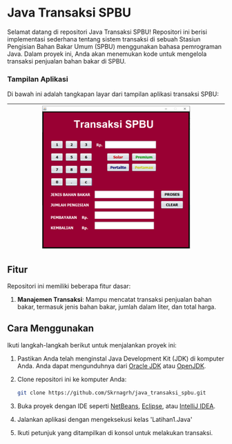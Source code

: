 # Java Transaksi SPBU

Selamat datang di repositori Java Transaksi SPBU! Repositori ini berisi implementasi sederhana tentang sistem transaksi di sebuah Stasiun Pengisian Bahan Bakar Umum (SPBU) menggunakan bahasa pemrograman Java. Dalam proyek ini, Anda akan menemukan kode untuk mengelola transaksi penjualan bahan bakar di SPBU.

### Tampilan Aplikasi

Di bawah ini adalah tangkapan layar dari tampilan aplikasi transaksi SPBU:

| <img src="https://github.com/Skrnagrh/java_transaksi_spbu/raw/main/src/1.tampilan/1.PNG" alt="Tampilan 1" width="70%">
|:---:|

## Fitur

Repositori ini memiliki beberapa fitur dasar:

1. **Manajemen Transaksi**: Mampu mencatat transaksi penjualan bahan bakar, termasuk jenis bahan bakar, jumlah dalam liter, dan total harga.

## Cara Menggunakan

Ikuti langkah-langkah berikut untuk menjalankan proyek ini:

1. Pastikan Anda telah menginstal Java Development Kit (JDK) di komputer Anda. Anda dapat mengunduhnya dari [Oracle JDK](https://www.oracle.com/java/technologies/javase-downloads.html) atau [OpenJDK](https://openjdk.java.net/install/).

2. Clone repositori ini ke komputer Anda:

   ```bash
   git clone https://github.com/Skrnagrh/java_transaksi_spbu.git
   ```
3. Buka proyek dengan IDE seperti [NetBeans](https://netbeans.apache.org/), [Eclipse](https://www.eclipse.org/), atau [IntelliJ IDEA](https://www.jetbrains.com/idea/).

4. Jalankan aplikasi dengan mengeksekusi kelas 'Latihan1.Java' 

5. Ikuti petunjuk yang ditampilkan di konsol untuk melakukan transaksi.

